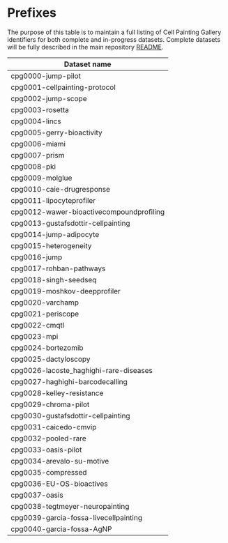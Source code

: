 # Prefixes

The purpose of this table is to maintain a full listing of Cell Painting Gallery identifiers for both complete and in-progress datasets.
Complete datasets will be fully described in the main repository [README](http://github.com/broadinstitute/cellpainting-gallery/README.md).

| Dataset name                             |
|------------------------------------------|
| cpg0000-jump-pilot                       |
| cpg0001-cellpainting-protocol            |
| cpg0002-jump-scope                       |
| cpg0003-rosetta                          |
| cpg0004-lincs                            |
| cpg0005-gerry-bioactivity                |
| cpg0006-miami                            |
| cpg0007-prism                            |
| cpg0008-pki                              |
| cpg0009-molglue                          |
| cpg0010-caie-drugresponse                |
| cpg0011-lipocyteprofiler                 |
| cpg0012-wawer-bioactivecompoundprofiling |
| cpg0013-gustafsdottir-cellpainting       |
| cpg0014-jump-adipocyte                   |
| cpg0015-heterogeneity                    |
| cpg0016-jump                             |
| cpg0017-rohban-pathways                  |
| cpg0018-singh-seedseq                    |
| cpg0019-moshkov-deepprofiler             |
| cpg0020-varchamp                         |
| cpg0021-periscope                        |
| cpg0022-cmqtl                            |
| cpg0023-mpi                              |
| cpg0024-bortezomib                       |
| cpg0025-dactyloscopy                     |
| cpg0026-lacoste_haghighi-rare-diseases   |
| cpg0027-haghighi-barcodecalling          |
| cpg0028-kelley-resistance                |
| cpg0029-chroma-pilot                     |
| cpg0030-gustafsdottir-cellpainting       |
| cpg0031-caicedo-cmvip                    |
| cpg0032-pooled-rare                      |
| cpg0033-oasis-pilot                      |
| cpg0034-arevalo-su-motive                |
| cpg0035-compressed                       |
| cpg0036-EU-OS-bioactives                 |
| cpg0037-oasis                            |
| cpg0038-tegtmeyer-neuropainting          |
| cpg0039-garcia-fossa-livecellpainting    |
| cpg0040-garcia-fossa-AgNP                |

